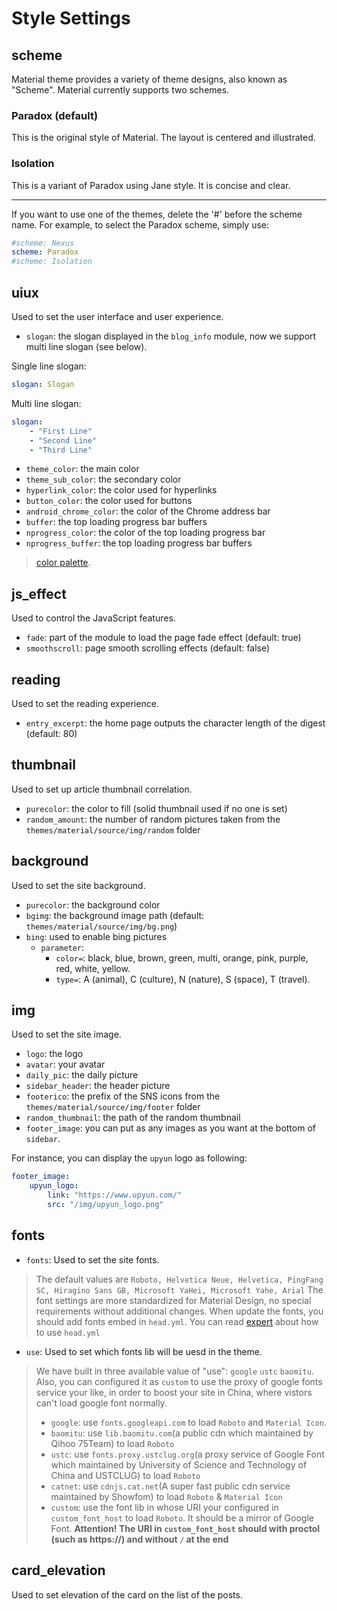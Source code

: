 # Style Settings

## scheme

Material theme provides a variety of theme designs, also known as "Scheme". Material currently supports two schemes.

### Paradox (default)

This is the original style of Material. The layout is centered and illustrated.

### Isolation

This is a variant of Paradox using Jane style. It is concise and clear.

----

If you want to use one of the themes, delete the '#' before the scheme name.
For example, to select the Paradox scheme, simply use:

```yaml
#scheme: Nexus
scheme: Paradox
#scheme: Isolation
```

## uiux

Used to set the user interface and user experience.

- `slogan`: the slogan displayed in the `blog_info` module, now we support multi line slogan (see below).

Single line slogan:

```yaml
slogan: Slogan
```

Multi line slogan:

```yaml
slogan:
    - "First Line"
    - "Second Line"
    - "Third Line"
```

- `theme_color`: the main color
- `theme_sub_color`: the secondary color
- `hyperlink_color`: the color used for hyperlinks
- `button_color`: the color used for buttons
- `android_chrome_color`: the color of the Chrome address bar
- `buffer`: the top loading progress bar buffers
- `nprogress_color`: the color of the top loading progress bar
- `nprogress_buffer`: the top loading progress bar buffers

> [color palette](https://material.google.com/style/color.html#color-color-palette).

## js_effect

Used to control the JavaScript features.

- `fade`: part of the module to load the page fade effect (default: true)
- `smoothscroll`: page smooth scrolling effects (default: false)

## reading

Used to set the reading experience.

- `entry_excerpt`: the home page outputs the character length of the digest (default: 80)

## thumbnail

Used to set up article thumbnail correlation.

- `purecolor`: the color to fill (solid thumbnail used if no one is set)
- `random_amount`: the number of random pictures taken from the `themes/material/source/img/random` folder

## background

Used to set the site background.

- `purecolor`: the background color
- `bgimg`: the background image path (default: `themes/material/source/img/bg.png`)
- `bing`: used to enable bing pictures
    - `parameter`:
        - `color=`: black, blue, brown, green, multi, orange, pink, purple, red, white, yellow.
        - `type=`: A (animal), C (culture), N (nature), S (space), T (travel).

## img

Used to set the site image.

- `logo`: the logo
- `avatar`: your avatar
- `daily_pic`: the daily picture
- `sidebar_header`: the header picture
- `footerico`: the prefix of the SNS icons from the `themes/material/source/img/footer` folder
- `random_thumbnail`: the path of the random thumbnail
- `footer_image`: you can put as any images as you want at the bottom of `sidebar`.

For instance, you can display the `upyun` logo as following:

```yaml
footer_image:
    upyun_logo:
        link: "https://www.upyun.com/"
        src: "/img/upyun_logo.png"
```

## fonts

- `fonts`: Used to set the site fonts.

> The default values are `Roboto, Helvetica Neue, Helvetica, PingFang SC, Hiragino Sans GB, Microsoft YaHei, Microsoft Yahe, Arial`
> The font settings are more standardized for Material Design, no special requirements without additional changes.
> When update the fonts, you should add fonts embed in `head.yml`. You can read [expert](/en/expert/) about how to use `head.yml`

- `use`: Used to set which fonts lib will be uesd in the theme.

> We have built in three available value of "use": `google` `ustc` `baomitu`. 
> Also, you can configured it as `custom` to use the proxy of google fonts service your like, in order to boost your site in China, where vistors can't load google font normally.
> - `google`: use `fonts.googleapi.com` to load `Roboto` and `Material Icon`.
> - `baomitu`: use `lib.baomitu.com`(a public cdn which maintained by Qihoo 75Team) to load `Roboto`
> - `ustc`: use `fonts.proxy.ustclug.org`(a proxy service of Google Font which maintained by University of Science and Technology of China and USTCLUG) to load `Roboto`
> - `catnet`: use `cdnjs.cat.net`(A super fast public cdn service maintained by Showfom) to load `Roboto` & `Material Icon`
> - `custom`: use the font lib in whose URI your configured in `custom_font_host` to load `Roboto`. It should be a mirror of Google Font.
> **Attention! The URI in `custom_font_host` should with proctol (such as https://) and without `/` at the end**

## card_elevation

Used to set elevation of the card on the list of the posts.
